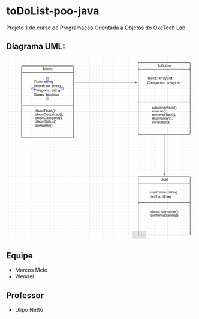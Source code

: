 # toDoList-poo-java
<p>Projeto 1 do curso de Programação Orientada a Objetos do OxeTech Lab</p>

<h2><strong>Diagrama UML: </strong></h2>
<img width="500px" src="./Screenshot_20240226_190857.png"/>

## Equipe
<ul>
  <li>Marcos Melo</li>
  <li>Wendel</li>
</ul>

## Professor
<ul>
  <li>Ulipo Netto</li>
</ul>
